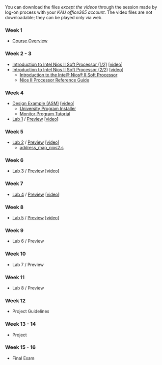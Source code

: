 You can download the files *except the videos* through the session made by log-on process with your *KAU office365 account*. The video files are not downloadable; they can be played only via web.
### Week 1
* [Course Overview](https://kau365-my.sharepoint.com/:p:/g/personal/taehwan_kim_kau_ac_kr/EVOOPyAj9stHu-o-hNicifABWVZirOz14EyFx9zqSHd-9Q?e=Uu62ZD)

### Week 2 - 3
* [Introduction to Intel Nios II Soft Processor (1/2)](https://kau365-my.sharepoint.com/:b:/g/personal/taehwan_kim_kau_ac_kr/EYWIef4kMRdGlGf8J5PONUcBdJOwRjwTOR9HoM57FqhKNw?e=CIWgn2)
  [[video](https://youtu.be/OyMnB-V5JJ8)]
* [Introduction to Intel Nios II Soft Processor (2/2)](https://kau365-my.sharepoint.com/:b:/g/personal/taehwan_kim_kau_ac_kr/EYN3iG6VcXJOmbaFUNj-GZMBeTNCpbjuQHk2mUJvDpozhA?e=dVghW2)
  [[video](https://youtu.be/aGdNDza5ozQ)]
  * [Introduction to the Intel® Nios® II Soft Processor](https://ftp.intel.com/Public/Pub/fpgaup/pub/Teaching_Materials/current/Tutorials/Nios2_introduction.pdf)
  * [Nios II Processor Reference Guide](https://www.intel.com/content/dam/www/programmable/us/en/pdfs/literature/hb/nios2/n2cpu-nii5v1gen2.pdf)

### Week 4
* [Design Example (ASM)](https://kau365-my.sharepoint.com/:b:/g/personal/taehwan_kim_kau_ac_kr/EZJ_U8c5rrRDnA05Bvnn6g8BtsoLKyMRt-8YATk9-nXwZg?e=SD0gOW) [[video](https://youtu.be/yHKBPAc6gG0)]
  * [University Program Installer](https://kau365-my.sharepoint.com/:u:/g/personal/taehwan_kim_kau_ac_kr/Ee6X6NL0nkNKnVsKEM9IMmUBZOky1csiD-kJeCgwDPAgsA?e=W68sEp)
  * [Monitor Program Tutorial](https://ftp.intel.com/Public/Pub/fpgaup/pub/Teaching_Materials/current/tutorials/Intel_FPGA_Monitor_Program_NiosII.pdf)
* [Lab 1](https://kau365-my.sharepoint.com/:b:/g/personal/taehwan_kim_kau_ac_kr/ETOaPDS4fFxFkj5V94L3pNgB6mJ6oWuYeM5eNVQILWr0sA?e=5T5Np1) / [Preview](https://kau365-my.sharepoint.com/:b:/g/personal/taehwan_kim_kau_ac_kr/Ef6k5-K004RGtITjupWHOcAB8ugVa3axk39nt_wLiyFiKw?e=0oroog) [[video](https://youtu.be/YgCgvh5b4oQ)]

### Week 5
* [Lab 2](https://kau365-my.sharepoint.com/:b:/g/personal/taehwan_kim_kau_ac_kr/ERCdWBAYiU5EgKl0lFsxsLsBjDViRdX4TyK5KFipdXGDTg?e=eKYbuz) / [Preview](https://kau365-my.sharepoint.com/:b:/g/personal/taehwan_kim_kau_ac_kr/EQ1ETm_TOqtEmB8LtN-VyWcBtKRZUlyrF0WgLyAq1pHGiw?e=iG1iHL) [[video](https://youtu.be/l9mmJ24K3I0)]
  * [address_map_nios2.s](https://kau365-my.sharepoint.com/:u:/g/personal/taehwan_kim_kau_ac_kr/EWCFFzdIMZhEqdT8WgE7J0wBhpf6lbpAAu4QEgYfiTnrAw?e=hlJOcH)

### Week 6
* [Lab 3](https://kau365-my.sharepoint.com/:b:/g/personal/taehwan_kim_kau_ac_kr/EXqtGlrLd9VAkAdzVBMFqdgBJbTkDA9erWz7N-OKVyHccA?e=vimEe8) / [Preview](https://kau365-my.sharepoint.com/:b:/g/personal/taehwan_kim_kau_ac_kr/EV_DUO0T_BhLvEjxasxE9rUBxwwAoirxEQ2FOrweRWDAqw?e=MW12e5) [[video](https://youtu.be/DAYmT2QuQ7o)]

### Week 7
* [Lab 4](https://kau365-my.sharepoint.com/:b:/g/personal/taehwan_kim_kau_ac_kr/EfMHE0_deBdBtyYMe5Ot_qMB84CQ9OjRD9pPJpmVTHNZCA?e=oiSd66) / [Preview](https://kau365-my.sharepoint.com/:b:/g/personal/taehwan_kim_kau_ac_kr/Ef44eI56j4JBtyyeRxpsgXIB6HPoZRkBptGTINs3y5ClSg?e=k3K6ye) [[video](https://youtu.be/13EKDvgbS1c)]

### Week 8
* [Lab 5](https://kau365-my.sharepoint.com/:b:/g/personal/taehwan_kim_kau_ac_kr/ESPmeuoaC3RFogcBcC8uDnkBsKzUDitMlfdqAYVlfzXLLg?e=e1BWhq) / [Preview](https://kau365-my.sharepoint.com/:b:/g/personal/taehwan_kim_kau_ac_kr/EQlYN-E69NJDu-I8Olw6sVMBWKEsY1GbsGt9Jp6g6Owy8A?e=dUT1aZ) [[video](https://youtu.be/u5jo8iYkd7A)]

### Week 9
* Lab 6 / Preview

### Week 10
* Lab 7 / Preview

### Week 11
* Lab 8 / Preview

### Week 12
* Project Guidelines

### Week 13 - 14
* Project

### Week 15 - 16
* Final Exam
